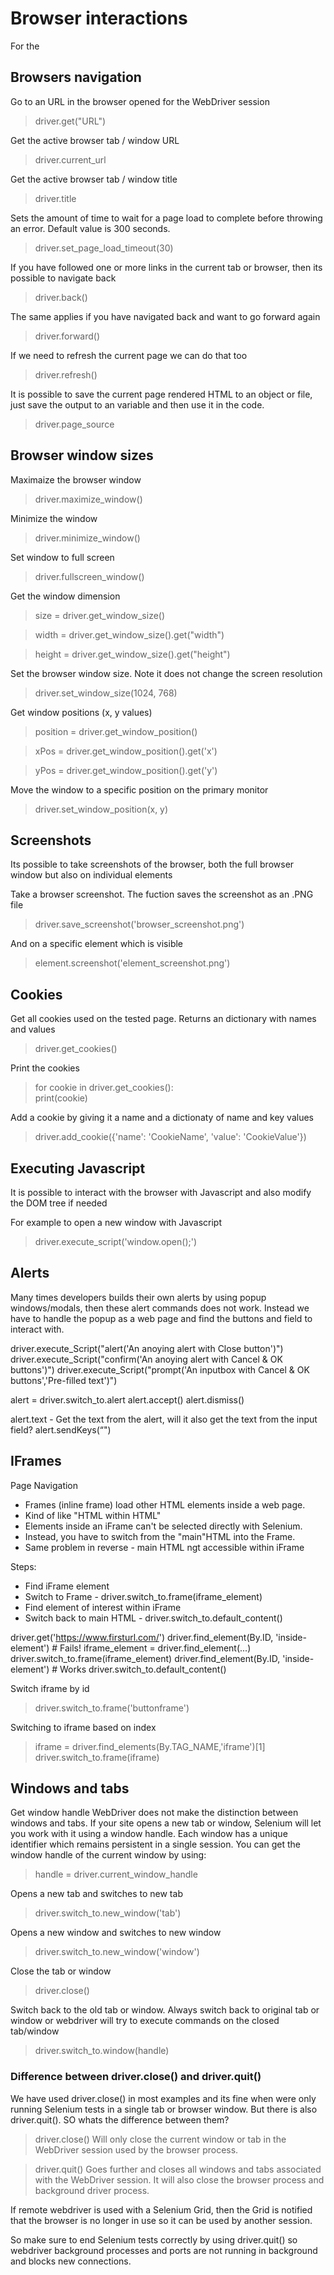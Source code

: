 # Browser interactions #
For the 
## Browsers navigation ##
Go to an URL in the browser opened for the WebDriver session 
> driver.get("URL")

Get the active browser tab / window URL
> driver.current_url

Get the active browser tab / window title
> driver.title

Sets the amount of time to wait for a page load to complete before throwing an error. Default value is 300 seconds.
> driver.set_page_load_timeout(30) 

If you have followed one or more links in the current tab or browser, then its possible to navigate back  
> driver.back()

The same applies if you have navigated back and want to go forward again
> driver.forward()

If we need to refresh the current page we can do that too
> driver.refresh()

It is possible to save the current page rendered HTML to an object or file, just save the output to an variable and then use it in the code.  
> driver.page_source

## Browser window sizes ##

Maximaize the browser window 
> driver.maximize_window()

Minimize the window
> driver.minimize_window()

Set window to full screen
> driver.fullscreen_window()

Get the window dimension
> size = driver.get_window_size()

> width = driver.get_window_size().get("width")

> height = driver.get_window_size().get("height")

Set the browser window size. Note it does not change the screen resolution
> driver.set_window_size(1024, 768)

Get window positions (x, y values)
> position = driver.get_window_position()

> xPos = driver.get_window_position().get('x')

> yPos = driver.get_window_position().get('y')

Move the window to a specific position on the primary monitor
> driver.set_window_position(x, y)

## Screenshots ##
Its possible to take screenshots of the browser, both the full browser window but also on individual elements

Take a browser screenshot. The fuction saves the screenshot as an .PNG file
> driver.save_screenshot('browser_screenshot.png')

And on a specific element which is visible
> element.screenshot('element_screenshot.png')  

## Cookies ##
Get all cookies used on the tested page. Returns an dictionary with names and values
> driver.get_cookies()

Print the cookies
> for cookie in driver.get_cookies():  
>       print(cookie)

Add a cookie by giving it a name and a dictionaty of name and key values 
> driver.add_cookie({'name': 'CookieName', 'value': 'CookieValue'})

## Executing Javascript ##
It is possible to interact with the browser with Javascript and also modify the DOM tree if needed

For example to open a new window with Javascript
> driver.execute_script('window.open();')

## Alerts ##
Many times developers builds their own alerts by using popup windows/modals, then these alert commands does not work. Instead we have to handle the popup as a web page and find the buttons and field to interact with.

driver.execute_Script("alert('An anoying alert with Close button')")
driver.execute_Script("confirm('An anoying alert with Cancel & OK buttons')")
driver.execute_Script("prompt('An inputbox with Cancel & OK buttons','Pre-filled text')")

alert = driver.switch_to.alert
alert.accept()
alert.dismiss()

alert.text - Get the text from the alert, will it also get the text from the input field?
alert.sendKeys(“")

## IFrames ##
Page Navigation
*   Frames (inline frame) load other HTML elements inside a web page.
*   Kind of like "HTML within HTML"
*   Elements inside an iFrame can't be selected directly with Selenium.
*   Instead, you have to switch from the "main"HTML into the Frame.
*   Same problem in reverse - main HTML ngt accessible within iFrame

Steps:
*   Find iFrame element
*   Switch to Frame - driver.switch_to.frame(iframe_element)
*   Find element of interest within iFrame
*   Switch back to main HTML - driver.switch_to.default_content()

driver.get('https://www.firsturl.com/')
driver.find_element(By.ID, 'inside-element') # Fails!
iframe_element = driver.find_element(...)
driver.switch_to.frame(iframe_element)
driver.find_element(By.ID, 'inside-element') # Works driver.switch_to.default_content()

Switch iframe by id
> driver.switch_to.frame('buttonframe')

Switching to iframe based on index
> iframe = driver.find_elements(By.TAG_NAME,'iframe')[1]
> driver.switch_to.frame(iframe)

## Windows and tabs ##
Get window handle
WebDriver does not make the distinction between windows and tabs. If your site opens a new tab or window, Selenium will let you work with it using a window handle. Each window has a unique identifier which remains persistent in a single session. You can get the window handle of the current window by using:
> handle = driver.current_window_handle

Opens a new tab and switches to new tab
> driver.switch_to.new_window('tab')

Opens a new window and switches to new window
> driver.switch_to.new_window('window')

Close the tab or window
> driver.close()

Switch back to the old tab or window.
Always switch back to original tab or window or webdriver will try to execute commands on the closed tab/window
> driver.switch_to.window(handle)

### Difference between driver.close() and driver.quit() ###

We have used driver.close() in most examples and its fine when were only running Selenium tests in a single tab or browser window. But there is also driver.quit(). SO whats the difference between them?

> driver.close() 
Will only close the current window or tab in the WebDriver session used by the browser process.

>driver.quit()
Goes further and closes all windows and tabs associated with the WebDriver session. It will also close the browser process and background driver process. 

If remote webdriver is used with a Selenium Grid, then the Grid is notified that the browser is no longer in use so it can be used by another session.

So make sure to end Selenium tests correctly by using driver.quit() so webdriver background processes and ports are not running in background and blocks new connections.
